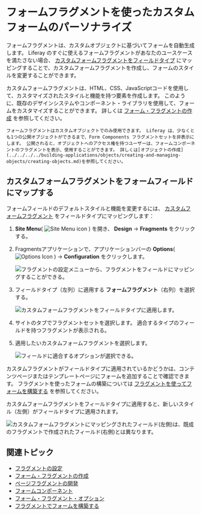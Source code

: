 # フォームフラグメントを使ったカスタムフォームのパーソナライズ

フォームフラグメントは、カスタムオブジェクトに基づいてフォームを自動生成します。 Liferay のすぐに使えるフォームフラグメントがあなたのユースケースを満たさない場合、 [カスタムフォームフラグメントをフィールドタイプ](#map-custom-form-fragments-to-form-fields) にマッピングすることで、カスタムフォームフラグメントを作成し、フォームのスタイルを変更することができます。

カスタムフォームフラグメントは、HTML、CSS、JavaScriptコードを使用して、カスタマイズされたスタイルと機能を持つ要素を作成します。 このように、既存のデザインシステムやコンポーネント・ライブラリを使用して、フォームをカスタマイズすることができます。 詳しくは [フォーム・フラグメントの作成](../../../developer-guide/developing-page-fragments/creating-form-fragments.md) を参照してください。

```{important}
フォームフラグメントはカスタムオブジェクトでのみ使用できます。 Liferay は、少なくとも1つの公開オブジェクトができるまで、Form Components フラグメントセットを非表示にします。 公開されると、オブジェクトへのアクセス権を持つユーザーは、フォームコンポーネントのフラグメントを表示、使用することができます。 詳しくは[オブジェクトの作成](../../../../building-applications/objects/creating-and-managing-objects/creating-objects.md)を参照してください。
```

## カスタムフォームフラグメントをフォームフィールドにマップする

フォームフィールドのデフォルトスタイルと機能を変更するには、 [カスタムフォームフラグメント](../../../developer-guide/developing-page-fragments/creating-form-fragments.md) をフィールドタイプにマッピングします：

1. **Site Menu**( ![Site Menu icon](../../../../images/icon-menu.png) ) を開き、 **Design** &rarr; **Fragments** をクリックする。

1. Fragmentsアプリケーションで、アプリケーションバーの **Options**( ![Options Icon](../../../../images/icon-options.png) ) &rarr; **Configuration** をクリックします。

   ![フラグメントの設定メニューから、フラグメントをフィールドにマッピングすることができる。](./personalizing-custom-forms-using-form-fragments/images/01.png)

1. フィールドタイプ（左列）に適用する **フォームフラグメント**（右列）を選択する。

   ![カスタムフォームフラグメントをフィールドタイプに適用します。](./personalizing-custom-forms-using-form-fragments/images/02.png)

1. サイトのタブでフラグメントセットを選択します。 適合するタイプのフィールドを持つフラグメントが表示される。

1. 適用したいカスタムフォームフラグメントを選択します。

   ![フィールドに適合するオプションが選択できる。](./personalizing-custom-forms-using-form-fragments/images/03.png)

カスタムフラグメントがフィールドタイプに適用されているかどうかは、コンテンツページまたはテンプレートページにフォームを追加することで確認できます。 フラグメントを使ったフォームの構築については [フラグメントを使ってフォームを構築する](../../../../building-applications/objects/using-fragments-to-build-forms.md) を参照してください。

カスタムフォームフラグメントをフィールドタイプに適用すると、新しいスタイル（左側）がフィールドタイプに適用されます。

![カスタムフォームフラグメントにマッピングされたフィールド(左側)は、既成のフラグメントで作成されたフィールド(右側)とは異なります。](./personalizing-custom-forms-using-form-fragments/images/04.png)

## 関連トピック

* [フラグメントの設定](./configuring-fragments.md)
* [フォーム・フラグメントの作成](../../../developer-guide/developing-page-fragments/creating-form-fragments.md)
* [ページフラグメントの開発](../../../developer-guide/developing-page-fragments.md)
* [フォームコンポーネント](./default-fragments-reference.md#form-components)
* [フォーム・フラグメント・オプション](./configuring-fragments/general-settings-reference.md#form-fragment-options)
* [フラグメントでフォームを構築する](../../../../building-applications/objects/using-fragments-to-build-forms.md)

